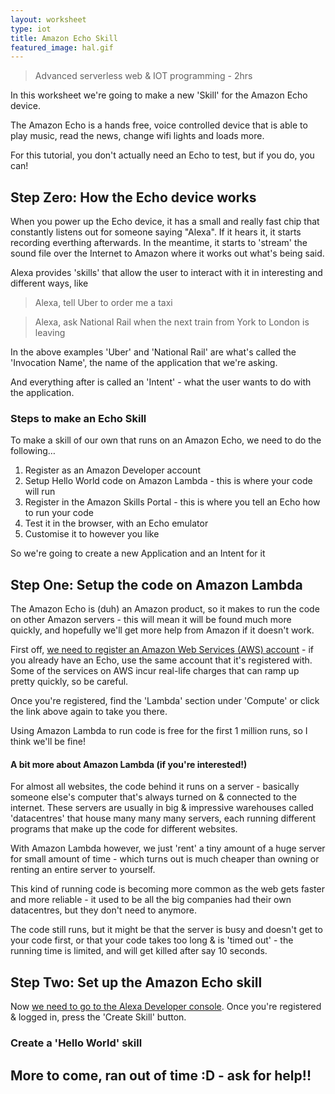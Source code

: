 ```yaml
---
layout: worksheet
type: iot
title: Amazon Echo Skill
featured_image: hal.gif
---
```


> Advanced serverless web & IOT programming - 2hrs

In this worksheet we're going to make a new 'Skill' for the Amazon Echo device.

The Amazon Echo is a hands free, voice controlled device that is able to play music, read the news, change wifi lights and loads more.

For this tutorial, you don't actually need an Echo to test, but if you do, you can!

## Step Zero: How the Echo device works

When you power up the Echo device, it has a small and really fast chip that constantly listens out for someone saying "Alexa".
If it hears it, it starts recording everthing afterwards. In the meantime, it starts to 'stream' the sound file over the Internet to Amazon where it works out what's being said.

Alexa provides 'skills' that allow the user to interact with it in interesting and different ways, like

> Alexa, tell Uber to order me a taxi

> Alexa, ask National Rail when the next train from York to London is leaving

In the above examples 'Uber' and 'National Rail' are what's called the 'Invocation Name', the name of the application that we're asking.

And everything after is called an 'Intent' - what the user wants to do with the application.

### Steps to make an Echo Skill

To make a skill of our own that runs on an Amazon Echo, we need to do the following&hellip;

1. Register as an Amazon Developer account
1. Setup Hello World code on Amazon Lambda - this is where your code will run
1. Register in the Amazon Skills Portal - this is where you tell an Echo how to run your code
1. Test it in the browser, with an Echo emulator
1. Customise it to however you like

So we're going to create a new Application and an Intent for it

## Step One: Setup the code on Amazon Lambda

The Amazon Echo is (duh) an Amazon product, so it makes to run the code on other Amazon servers - this will mean it will be found much more quickly, and hopefully we'll get more help from Amazon if it doesn't work.

First off, [we need to register an Amazon Web Services (AWS) account](https://console.aws.amazon.com/lambda/home) - if you already have an Echo, use the same account that it's registered with. Some of the services on AWS incur real-life charges that can ramp up pretty quickly, so be careful.

Once you're registered, find the 'Lambda' section under 'Compute' or click the link above again to take you there.

Using Amazon Lambda to run code is free for the first 1 million runs, so I think we'll be fine!

#### A bit more about Amazon Lambda (if you're interested!)

For almost all websites, the code behind it runs on a server - basically someone else's computer that's always turned on & connected to the internet. These servers are usually in
big & impressive warehouses called 'datacentres' that house many many many servers, each running different programs that make up the code for different websites.

With Amazon Lambda however, we just 'rent' a tiny amount of a huge server for small amount of time - which turns out is much cheaper than owning or renting an entire server to yourself.

This kind of running code is becoming more common as the web gets faster and more reliable - it used to be all the big companies had their own datacentres, but they don't need to anymore.

The code still runs, but it might be that the server is busy and doesn't get to your code first, or that your code takes too long &amp; is 'timed out' - the running time is limited, and will get killed after say 10 seconds.

## Step Two: Set up the Amazon Echo skill

Now [we need to go to the Alexa Developer console](https://developer.amazon.com/alexa/console/ask?).
Once you're registered & logged in, press the 'Create Skill' button.

### Create a 'Hello World' skill

## More to come, ran out of time :D - ask for help!!
